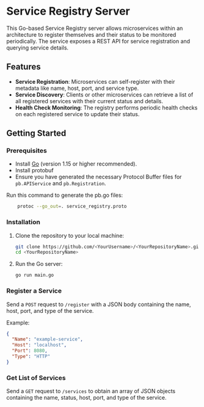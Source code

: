 # Service Registry Server

This Go-based Service Registry server allows microservices within an architecture to register themselves and their status to be monitored periodically. The service exposes a REST API for service registration and querying service details.

## Features

- **Service Registration**: Microservices can self-register with their metadata like name, host, port, and service type.
- **Service Discovery**: Clients or other microservices can retrieve a list of all registered services with their current status and details.
- **Health Check Monitoring**: The registry performs periodic health checks on each registered service to update their status.

## Getting Started

### Prerequisites

- Install [Go](https://golang.org/doc/install) (version 1.15 or higher recommended).
- Install protobuf
- Ensure you have generated the necessary Protocol Buffer files for `pb.APIService` and `pb.Registration`.

Run this command to generate the pb.go files:

```bash
    protoc --go_out=. service_registry.proto
```


### Installation

1. Clone the repository to your local machine:

    ```bash
    git clone https://github.com/<YourUsername>/<YourRepositoryName>.git
    cd <YourRepositoryName>
    ```

2. Run the Go server:

    ```bash
    go run main.go
    ```

### Register a Service

Send a `POST` request to `/register` with a JSON body containing the name, host, port, and type of the service.

Example:

```json
{
  "Name": "example-service",
  "Host": "localhost",
  "Port": 8080,
  "Type": "HTTP"
}
```

### Get List of Services

Send a `GET` request to `/services` to obtain an array of JSON objects containing the name, status, host, port, and type of the service. 
